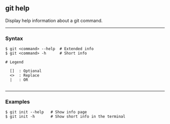 ## git help
Display help information about a git command.

-------------------------------------------------------------------------------
### Syntax
```
$ git <command> --help  # Extended info
$ git <command> -h      # Short info

# Legend

  []  : Optional
  <>  : Replace
  |   : OR
  
```

-------------------------------------------------------------------------------
### Examples
```shell
$ git init --help   # Show info page
$ git init -h       # Show short info in the terminal
```
